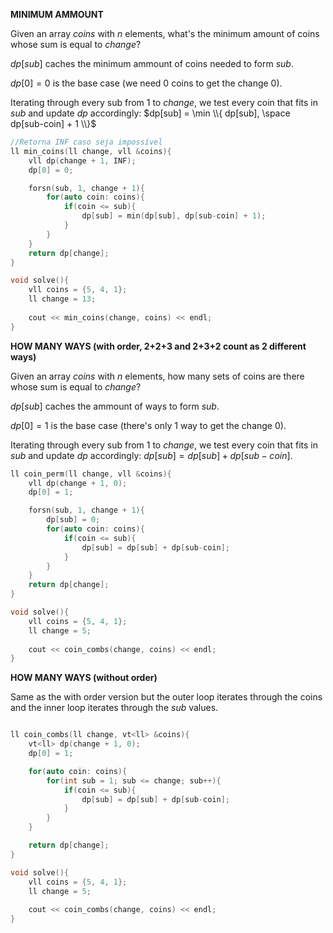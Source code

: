 **MINIMUM AMMOUNT**

Given an array $coins$ with $n$ elements, what's the minimum amount of coins whose sum is equal to $change$?

$dp[sub]$ caches the minimum ammount of coins needed to form $sub$.

$dp[0]  = 0$ is the base case (we need 0 coins to get the change 0).

Iterating through every sub from $1$ to $change$, we test every coin that fits in $sub$ and update $dp$ accordingly: $dp[sub] = \min \\{ dp[sub], \space dp[sub-coin] + 1 \\}$

```c++
//Retorna INF caso seja impossível
ll min_coins(ll change, vll &coins){
    vll dp(change + 1, INF); 
    dp[0] = 0; 

    forsn(sub, 1, change + 1){
        for(auto coin: coins){
            if(coin <= sub){
                dp[sub] = min(dp[sub], dp[sub-coin] + 1);
            }
        }
    }
    return dp[change];
}

void solve(){
    vll coins = {5, 4, 1};
    ll change = 13; 
  
    cout << min_coins(change, coins) << endl;
}
```

**HOW MANY WAYS (with order, 2+2+3 and 2+3+2 count as 2 different ways)**

Given an array $coins$ with $n$ elements, how many sets of coins are there whose sum is equal to $change$?

$dp[sub]$ caches the ammount of ways to form $sub$.

$dp[0]  = 1$ is the base case (there's only $1$ way to get the change $0$).

Iterating through every sub from $1$ to $change$, we test every coin that fits in $sub$ and update $dp$ accordingly: $dp[sub] = dp[sub] + dp[sub-coin]$.

```c++
ll coin_perm(ll change, vll &coins){
    vll dp(change + 1, 0); 
    dp[0] = 1; 

    forsn(sub, 1, change + 1){
        dp[sub] = 0;
        for(auto coin: coins){
            if(coin <= sub){
                dp[sub] = dp[sub] + dp[sub-coin];
            }
        }
    }
    return dp[change];
}

void solve(){
    vll coins = {5, 4, 1};
    ll change = 5; 
  
    cout << coin_combs(change, coins) << endl;
}
```

**HOW MANY WAYS (without order)**

Same as the with order version but the outer loop iterates through the coins and the inner loop iterates through the $sub$ values.

```c++

ll coin_combs(ll change, vt<ll> &coins){
    vt<ll> dp(change + 1, 0);
    dp[0] = 1;

    for(auto coin: coins){
        for(int sub = 1; sub <= change; sub++){
            if(coin <= sub){
                dp[sub] = dp[sub] + dp[sub-coin];
            }
        }
    }

    return dp[change];
}

void solve(){
    vll coins = {5, 4, 1};
    ll change = 5; 
  
    cout << coin_combs(change, coins) << endl;
}
```
